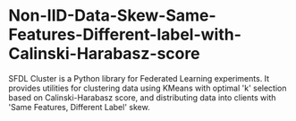 # Non-IID-Data-Skew-Same-Features-Different-label-with-Calinski-Harabasz-score
SFDL Cluster is a Python library for Federated Learning experiments. It provides utilities for clustering data using KMeans with optimal 'k' selection based on Calinski-Harabasz score, and distributing data into clients with 'Same Features, Different Label' skew.
